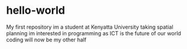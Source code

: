 # hello-world
My  first repository
im a student  at Kenyatta  University  taking spatial planning
im interested in programming  as ICT is the future of our world 
coding will now be my other half
